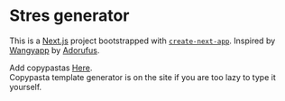 # Stres generator
This is a [Next.js](https://nextjs.org/) project bootstrapped with [`create-next-app`](https://github.com/vercel/next.js/tree/canary/packages/create-next-app).
Inspired by [Wangyapp](https://github.com/adorufus/RealtimeStressTextGenerator) by [Adorufus](https://github.com/adorufus).

Add copypastas [Here](https://github.com/SheezChill/stress-gen/blob/master/pages/__files/templateData.json).  
Copypasta template generator is on the site if you are too lazy to type it yourself.
